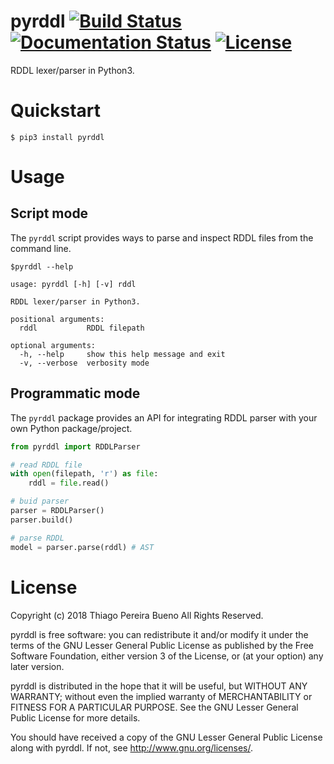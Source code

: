 # pyrddl [![Build Status](https://travis-ci.org/thiagopbueno/pyrddl.svg?branch=master)](https://travis-ci.org/thiagopbueno/pyrddl) [![Documentation Status](https://readthedocs.org/projects/pyrddl/badge/?version=latest)](https://pyrddl.readthedocs.io/en/latest/?badge=latest) [![License](https://img.shields.io/aur/license/yaourt.svg)](https://github.com/thiagopbueno/pyrddl/blob/master/LICENSE)

RDDL lexer/parser in Python3.

# Quickstart

```text
$ pip3 install pyrddl
```

# Usage


## Script mode

The ``pyrddl`` script provides ways to parse and inspect RDDL files
from the command line.

```text
$pyrddl --help

usage: pyrddl [-h] [-v] rddl

RDDL lexer/parser in Python3.

positional arguments:
  rddl           RDDL filepath

optional arguments:
  -h, --help     show this help message and exit
  -v, --verbose  verbosity mode
```

## Programmatic mode

The ``pyrddl`` package provides an API for integrating RDDL parser
with your own Python package/project.

```python
from pyrddl import RDDLParser

# read RDDL file
with open(filepath, 'r') as file:
    rddl = file.read()

# buid parser
parser = RDDLParser()
parser.build()

# parse RDDL
model = parser.parse(rddl) # AST
```

# License

Copyright (c) 2018 Thiago Pereira Bueno All Rights Reserved.

pyrddl is free software: you can redistribute it and/or modify it
under the terms of the GNU Lesser General Public License as published by
the Free Software Foundation, either version 3 of the License, or (at
your option) any later version.

pyrddl is distributed in the hope that it will be useful, but
WITHOUT ANY WARRANTY; without even the implied warranty of
MERCHANTABILITY or FITNESS FOR A PARTICULAR PURPOSE. See the GNU Lesser
General Public License for more details.

You should have received a copy of the GNU Lesser General Public License
along with pyrddl. If not, see http://www.gnu.org/licenses/.
